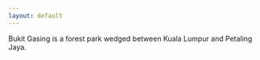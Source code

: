 ```yaml
---
layout: default
---
```

Bukit Gasing is a forest park wedged between Kuala Lumpur and Petaling Jaya.
